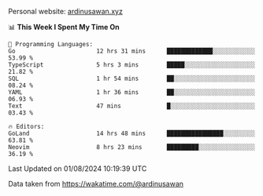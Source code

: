 Personal website: [ardinusawan.xyz](https://ardinusawan.xyz)

<!--START_SECTION:waka-->
📊 **This Week I Spent My Time On** 

```text
💬 Programming Languages: 
Go                       12 hrs 31 mins      █████████████░░░░░░░░░░░░   53.99 % 
TypeScript               5 hrs 3 mins        █████░░░░░░░░░░░░░░░░░░░░   21.82 % 
SQL                      1 hr 54 mins        ██░░░░░░░░░░░░░░░░░░░░░░░   08.24 % 
YAML                     1 hr 36 mins        ██░░░░░░░░░░░░░░░░░░░░░░░   06.93 % 
Text                     47 mins             █░░░░░░░░░░░░░░░░░░░░░░░░   03.43 % 

🔥 Editors: 
GoLand                   14 hrs 48 mins      ████████████████░░░░░░░░░   63.81 % 
Neovim                   8 hrs 23 mins       █████████░░░░░░░░░░░░░░░░   36.19 % 
```


 Last Updated on 01/08/2024 10:19:39 UTC
<!--END_SECTION:waka-->
Data taken from https://wakatime.com/@ardinusawan
